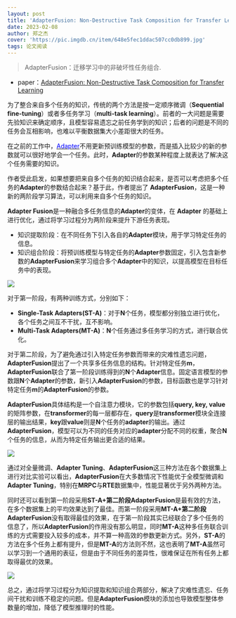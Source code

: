 ```yaml
---
layout: post
title: 'AdapterFusion: Non-Destructive Task Composition for Transfer Learning'
date: 2023-02-08
author: 郑之杰
cover: 'https://pic.imgdb.cn/item/648e5fec1ddac507cc0db899.jpg'
tags: 论文阅读
---
```


> AdapterFusion：迁移学习中的非破坏性任务组合.

- paper：[AdapterFusion: Non-Destructive Task Composition for Transfer Learning](https://arxiv.org/abs/2005.00247)

为了整合来自多个任务的知识，传统的两个方法是按一定顺序微调（**Sequential fine-tuning**）或者多任务学习（**multi-task learning**）。前者的一大问题是需要先验知识来确定顺序，且模型容易遗忘之前任务学到的知识；后者的问题是不同的任务会互相影响，也难以平衡数据集大小差距很大的任务。

在之前的工作中，[<font color=blue>Adapter</font>](https://0809zheng.github.io/2023/02/01/adapter.html)不用更新预训练模型的参数，而是插入比较少的新的参数就可以很好地学会一个任务。此时，**Adapter**的参数某种程度上就表达了解决这个任务需要的知识。

作者受此启发，如果想要把来自多个任务的知识结合起来，是否可以考虑把多个任务的**Adapter**的参数结合起来？基于此，作者提出了 **AdapterFusion**，这是一种新的两阶段学习算法，可以利用来自多个任务的知识。

**Adapter Fusion**是一种融合多任务信息的**Adapter**的变体，在 **Adapter** 的基础上进行优化，通过将学习过程分为两阶段来提升下游任务表现。
- 知识提取阶段：在不同任务下引入各自的**Adapter**模块，用于学习特定任务的信息。
- 知识组合阶段：将预训练模型与特定任务的**Adapter**参数固定，引入包含新参数的**AdapterFusion**来学习组合多个**Adapter**中的知识，以提高模型在目标任务中的表现。

![](https://pic.imgdb.cn/item/648e60f31ddac507cc0ef342.jpg)

对于第一阶段，有两种训练方式，分别如下：
- **Single-Task Adapters(ST-A)**：对于**N**个任务，模型都分别独立进行优化，各个任务之间互不干扰，互不影响。
- **Multi-Task Adapters(MT-A)**：**N**个任务通过多任务学习的方式，进行联合优化。

对于第二阶段，为了避免通过引入特定任务参数而带来的灾难性遗忘问题，**AdapterFusion**提出了一个共享多任务信息的结构。针对特定任务**m**，**AdapterFusion**联合了第一阶段训练得到的**N**个**Adapter**信息。固定语言模型的参数跟**N**个**Adapter**的参数，新引入**AdapterFusion**的参数，目标函数也是学习针对特定任务**m**的**AdapterFusion**的参数。

**AdapterFusion**具体结构是一个自注意力模块，它的参数包括**query, key, value**的矩阵参数，在**transformer**的每一层都存在，**query**是**transformer**模块全连接层的输出结果，**key**跟**value**则是**N**个任务的**adapter**的输出。通过**AdapterFusion**，模型可以为不同的任务对应的**adapter**分配不同的权重，聚合**N**个任务的信息，从而为特定任务输出更合适的结果。

![](https://pic.imgdb.cn/item/648e62551ddac507cc10910b.jpg)

通过对全量微调、**Adapter Tuning**、**AdapterFusion**这三种方法在各个数据集上进行对比实验可以看出，**AdapterFusion**在大多数情况下性能优于全模型微调和**Adapter Tuning**，特别在**MRPC**与**RTE**数据集中，性能显著优于另外两种方法。

同时还可以看到第一阶段采用**ST-A+**第二阶段**AdapterFusion**是最有效的方法，在多个数据集上的平均效果达到了最佳。而第一阶段采用**MT-A+**第二阶段**AdapterFusion**没有取得最佳的效果，在于第一阶段其实已经联合了多个任务的信息了，所以**AdapterFusion**的作用没有那么明显，同时**MT-A**这种多任务联合训练的方式需要投入较多的成本，并不算一种高效的参数更新方式。另外，**ST-A**的方法在多个任务上都有提升，但是**MT-A**的方法则不然，这也表明了**MT-A**虽然可以学习到一个通用的表征，但是由于不同任务的差异性，很难保证在所有任务上都取得最优的效果。

![](https://pic.imgdb.cn/item/648e62e21ddac507cc1134c7.jpg)

总之，通过将学习过程分为知识提取和知识组合两部分，解决了灾难性遗忘、任务间干扰和训练不稳定的问题。但是**AdapterFusion**模块的添加也导致模型整体参数量的增加，降低了模型推理时的性能。